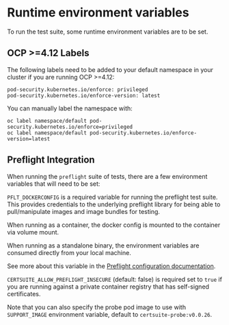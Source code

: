 <!-- markdownlint-disable line-length no-bare-urls -->
# Runtime environment variables

To run the test suite, some runtime environment variables are to be set.

## OCP >=4.12 Labels

The following labels need to be added to your default namespace in your cluster
if you are running OCP >=4.12:

```shell
pod-security.kubernetes.io/enforce: privileged
pod-security.kubernetes.io/enforce-version: latest
```

You can manually label the namespace with:

```shell
oc label namespace/default pod-security.kubernetes.io/enforce=privileged
oc label namespace/default pod-security.kubernetes.io/enforce-version=latest
```

## Preflight Integration

When running the `preflight` suite of tests, there are a few environment variables that
will need to be set:

`PFLT_DOCKERCONFIG` is a required variable for running the preflight test suite. This
provides credentials to the underlying preflight library for being able to pull/manipulate
images and image bundles for testing.

When running as a container, the docker config is mounted to the container via volume mount.

When running as a standalone binary, the environment variables are consumed directly from your local machine.

See more about this variable in the [Preflight configuration documentation](https://github.com/redhat-openshift-ecosystem/openshift-preflight/blob/main/docs/CONFIG.md).

`CERTSUITE_ALLOW_PREFLIGHT_INSECURE` (default: false) is required set to `true` if you are running
against a private container registry that has self-signed certificates.

Note that you can also specify the probe pod image to use with `SUPPORT_IMAGE`
environment variable, default to `certsuite-probe:v0.0.26`.
